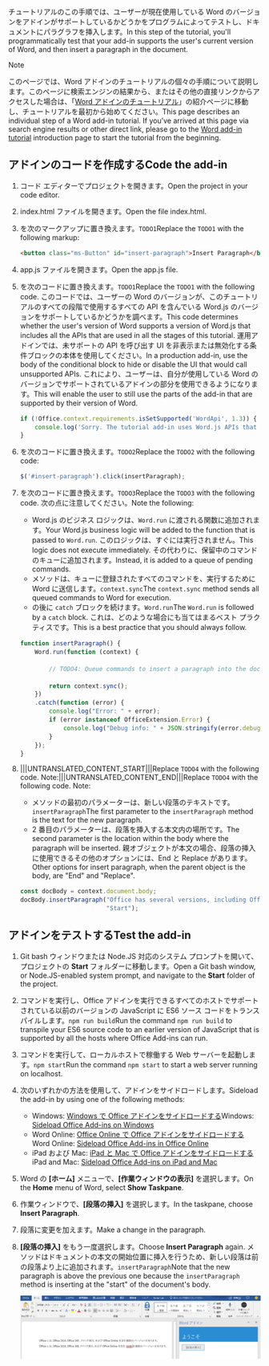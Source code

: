 <span data-ttu-id="109f1-101">チュートリアルのこの手順では、ユーザーが現在使用している Word のバージョンをアドインがサポートしているかどうかをプログラムによってテストし、ドキュメントにパラグラフを挿入します。</span><span class="sxs-lookup"><span data-stu-id="109f1-101">In this step of the tutorial, you'll programmatically test that your add-in supports the user's current version of Word, and then insert a paragraph in the document.</span></span>

> [!NOTE]
> <span data-ttu-id="109f1-p101">このページでは、Word アドインのチュートリアルの個々の手順について説明します。このページに検索エンジンの結果から、またはその他の直接リンクからアクセスした場合は、「[Word アドインのチュートリアル](../tutorials/word-tutorial.yml)」の紹介ページに移動し、チュートリアルを最初から始めてください。</span><span class="sxs-lookup"><span data-stu-id="109f1-p101">This page describes an individual step of a Word add-in tutorial. If you’ve arrived at this page via search engine results or other direct link, please go to the [Word add-in tutorial](../tutorials/word-tutorial.yml) introduction page to start the tutorial from the beginning.</span></span>

## <a name="code-the-add-in"></a><span data-ttu-id="109f1-104">アドインのコードを作成する</span><span class="sxs-lookup"><span data-stu-id="109f1-104">Code the add-in</span></span>

1. <span data-ttu-id="109f1-105">コード エディターでプロジェクトを開きます。</span><span class="sxs-lookup"><span data-stu-id="109f1-105">Open the project in your code editor.</span></span> 
2. <span data-ttu-id="109f1-106">index.html ファイルを開きます。</span><span class="sxs-lookup"><span data-stu-id="109f1-106">Open the file index.html.</span></span>
3. <span data-ttu-id="109f1-107">を次のマークアップに置き換えます。`TODO1`</span><span class="sxs-lookup"><span data-stu-id="109f1-107">Replace the `TODO1` with the following markup:</span></span>

    ```html
    <button class="ms-Button" id="insert-paragraph">Insert Paragraph</button>
    ```

4. <span data-ttu-id="109f1-108">app.js ファイルを開きます。</span><span class="sxs-lookup"><span data-stu-id="109f1-108">Open the app.js file.</span></span>
5. <span data-ttu-id="109f1-109">を次のコードに置き換えます。`TODO1`</span><span class="sxs-lookup"><span data-stu-id="109f1-109">Replace the `TODO1` with the following code.</span></span> <span data-ttu-id="109f1-110">このコードでは、ユーザーの Word のバージョンが、このチュートリアルのすべての段階で使用するすべての API を含んでいる Word.js のバージョンをサポートしているかどうかを調べます。</span><span class="sxs-lookup"><span data-stu-id="109f1-110">This code determines whether the user's version of Word supports a version of Word.js that includes all the APIs that are used in all the stages of this tutorial.</span></span> <span data-ttu-id="109f1-111">運用アドインでは、未サポートの API を呼び出す UI を非表示または無効化する条件ブロックの本体を使用してください。</span><span class="sxs-lookup"><span data-stu-id="109f1-111">In a production add-in, use the body of the conditional block to hide or disable the UI that would call unsupported APIs.</span></span> <span data-ttu-id="109f1-112">これにより、ユーザーは、自分が使用している Word のバージョンでサポートされているアドインの部分を使用できるようになります。</span><span class="sxs-lookup"><span data-stu-id="109f1-112">This will enable the user to still use the parts of the add-in that are supported by their version of Word.</span></span>

    ```js
    if (!Office.context.requirements.isSetSupported('WordApi', 1.3)) {
        console.log('Sorry. The tutorial add-in uses Word.js APIs that are not available in your version of Office.');
    } 
    ```

6. <span data-ttu-id="109f1-113">を次のコードに置き換えます。`TODO2`</span><span class="sxs-lookup"><span data-stu-id="109f1-113">Replace the `TODO2` with the following code:</span></span>

    ```js
    $('#insert-paragraph').click(insertParagraph);
    ```

7. <span data-ttu-id="109f1-114">を次のコードに置き換えます。`TODO3`</span><span class="sxs-lookup"><span data-stu-id="109f1-114">Replace the `TODO3` with the following code.</span></span> <span data-ttu-id="109f1-115">次の点に注意してください。</span><span class="sxs-lookup"><span data-stu-id="109f1-115">Note the following:</span></span>
   - <span data-ttu-id="109f1-116">Word.js のビジネス ロジックは、`Word.run` に渡される関数に追加されます。</span><span class="sxs-lookup"><span data-stu-id="109f1-116">Your Word.js business logic will be added to the function that is passed to `Word.run`.</span></span> <span data-ttu-id="109f1-117">このロジックは、すぐには実行されません。</span><span class="sxs-lookup"><span data-stu-id="109f1-117">This logic does not execute immediately.</span></span> <span data-ttu-id="109f1-118">その代わりに、保留中のコマンドのキューに追加されます。</span><span class="sxs-lookup"><span data-stu-id="109f1-118">Instead, it is added to a queue of pending commands.</span></span>
   - <span data-ttu-id="109f1-119">メソッドは、キューに登録されたすべてのコマンドを、実行するために Word に送信します。`context.sync`</span><span class="sxs-lookup"><span data-stu-id="109f1-119">The `context.sync` method sends all queued commands to Word for execution.</span></span>
   - <span data-ttu-id="109f1-120">の後に `catch` ブロックを続けます。`Word.run`</span><span class="sxs-lookup"><span data-stu-id="109f1-120">The `Word.run` is followed by a `catch` block.</span></span> <span data-ttu-id="109f1-121">これは、どのような場合にも当てはまるベスト プラクティスです。</span><span class="sxs-lookup"><span data-stu-id="109f1-121">This is a best practice that you should always follow.</span></span> 

    ```js
    function insertParagraph() {
        Word.run(function (context) {
            
            // TODO4: Queue commands to insert a paragraph into the document.

            return context.sync();
        })
        .catch(function (error) {
            console.log("Error: " + error);
            if (error instanceof OfficeExtension.Error) {
                console.log("Debug info: " + JSON.stringify(error.debugInfo));
            }
        });
    }
    ``` 

8. <span data-ttu-id="109f1-p106">|||UNTRANSLATED_CONTENT_START|||Replace `TODO4` with the following code. Note:|||UNTRANSLATED_CONTENT_END|||</span><span class="sxs-lookup"><span data-stu-id="109f1-p106">Replace `TODO4` with the following code. Note:</span></span>
   - <span data-ttu-id="109f1-124">メソッドの最初のパラメーターは、新しい段落のテキストです。`insertParagraph`</span><span class="sxs-lookup"><span data-stu-id="109f1-124">The first parameter to the `insertParagraph` method is the text for the new paragraph.</span></span>
   - <span data-ttu-id="109f1-125">2 番目のパラメーターは、段落を挿入する本文内の場所です。</span><span class="sxs-lookup"><span data-stu-id="109f1-125">The second parameter is the location within the body where the paragraph will be inserted.</span></span> <span data-ttu-id="109f1-126">親オブジェクトが本文の場合、段落の挿入に使用できるその他のオプションには、End と Replace があります。</span><span class="sxs-lookup"><span data-stu-id="109f1-126">Other options for insert paragraph, when the parent object is the body, are "End" and "Replace".</span></span> 

    ```js
    const docBody = context.document.body;
    docBody.insertParagraph("Office has several versions, including Office 2016, Office 365 Click-to-Run, and Office Online.",
                            "Start");   
    ``` 

## <a name="test-the-add-in"></a><span data-ttu-id="109f1-127">アドインをテストする</span><span class="sxs-lookup"><span data-stu-id="109f1-127">Test the add-in</span></span>

1. <span data-ttu-id="109f1-128">Git bash ウィンドウまたは Node.JS 対応のシステム プロンプトを開いて、プロジェクトの **Start** フォルダーに移動します。</span><span class="sxs-lookup"><span data-stu-id="109f1-128">Open a Git bash window, or Node.JS-enabled system prompt, and navigate to the **Start** folder of the project.</span></span>
2. <span data-ttu-id="109f1-129">コマンドを実行し、Office アドインを実行できるすべてのホストでサポートされている以前のバージョンの JavaScript に ES6 ソース コードをトランスパイルします。`npm run build`</span><span class="sxs-lookup"><span data-stu-id="109f1-129">Run the command `npm run build` to transpile your ES6 source code to an earlier version of JavaScript that is supported by all the hosts where Office Add-ins can run.</span></span>
3. <span data-ttu-id="109f1-130">コマンドを実行して、ローカルホストで稼働する Web サーバーを起動します。`npm start`</span><span class="sxs-lookup"><span data-stu-id="109f1-130">Run the command `npm start` to start a web server running on localhost.</span></span>   
4. <span data-ttu-id="109f1-131">次のいずれかの方法を使用して、アドインをサイドロードします。</span><span class="sxs-lookup"><span data-stu-id="109f1-131">Sideload the add-in by using one of the following methods:</span></span>
    - <span data-ttu-id="109f1-132">Windows: [Windows で Office アドインをサイドロードする](../testing/create-a-network-shared-folder-catalog-for-task-pane-and-content-add-ins.md)</span><span class="sxs-lookup"><span data-stu-id="109f1-132">Windows: [Sideload Office Add-ins on Windows](../testing/create-a-network-shared-folder-catalog-for-task-pane-and-content-add-ins.md)</span></span>
    - <span data-ttu-id="109f1-133">Word Online: [Office Online で Office アドインをサイドロードする](../testing/sideload-office-add-ins-for-testing.md#sideload-an-office-add-in-on-office-online)</span><span class="sxs-lookup"><span data-stu-id="109f1-133">Word Online: [Sideload Office Add-ins in Office Online](../testing/sideload-office-add-ins-for-testing.md#sideload-an-office-add-in-on-office-online)</span></span>
    - <span data-ttu-id="109f1-134">iPad および Mac: [iPad と Mac で Office アドインをサイドロードする](../testing/sideload-an-office-add-in-on-ipad-and-mac.md)</span><span class="sxs-lookup"><span data-stu-id="109f1-134">iPad and Mac: [Sideload Office Add-ins on iPad and Mac](../testing/sideload-an-office-add-in-on-ipad-and-mac.md)</span></span>
5. <span data-ttu-id="109f1-135">Word の **[ホーム]** メニューで、**[作業ウィンドウの表示]** を選択します。</span><span class="sxs-lookup"><span data-stu-id="109f1-135">On the **Home** menu of Word, select **Show Taskpane**.</span></span>
6. <span data-ttu-id="109f1-136">作業ウィンドウで、**[段落の挿入]** を選択します。</span><span class="sxs-lookup"><span data-stu-id="109f1-136">In the taskpane, choose **Insert Paragraph**.</span></span>
7. <span data-ttu-id="109f1-137">段落に変更を加えます。</span><span class="sxs-lookup"><span data-stu-id="109f1-137">Make a change in the paragraph.</span></span> 
8. <span data-ttu-id="109f1-138">**[段落の挿入]** をもう一度選択します。</span><span class="sxs-lookup"><span data-stu-id="109f1-138">Choose **Insert Paragraph** again.</span></span> <span data-ttu-id="109f1-139">メソッドはドキュメントの本文の開始位置に挿入を行うため、新しい段落は前の段落より上に追加されます。`insertParagraph`</span><span class="sxs-lookup"><span data-stu-id="109f1-139">Note that the new paragraph is above the previous one because the `insertParagraph` method is inserting at the "start" of the document's body.</span></span>

    ![Word のチュートリアル - 段落の挿入](../images/word-tutorial-insert-paragraph.png)
